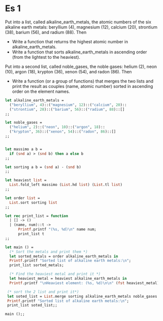 # Es 1
Put into a list, called alkaline_earth_metals, the atomic numbers of the six alkaline earth metals: beryllium (4), magnesium (12), calcium (20), strontium (38), barium (56), and radium (88). Then

+ Write a function that returns the highest atomic number in alkaline_earth_metals.
+ Write a function that sorts alkaline_earth_metals in ascending order (from the lightest to the heaviest).

Put into a second list, called noble_gases, the noble gases: helium (2), neon (10), argon (18), krypton (36), xenon (54), and radon (86). Then

+ Write a function (or a group of functions) that merges the two lists and print the result as couples (name, atomic number) sorted in ascending order on the element names.

```ml
let alkaline_earth_metals = 
  ("beryllium", 4)::("magnesium", 12)::("calcium", 20)::
  ("strontium", 28)::("barium", 56)::("radium", 88)::[]
;;

let noble_gases = 
  ("helium", 2)::("neon", 10)::("argon", 18)::
  ("krypton", 36)::("xenon", 54)::("radon", 86)::[]
;;


let massimo a b = 
  if (snd a) > (snd b) then a else b
;;

let sorting a b = (snd a) - (snd b)
;;

let heaviest list = 
  List.fold_left massimo (List.hd list) (List.tl list)
;;

let order list = 
  List.sort sorting list
;;

let rec print_list = function
  | [] -> ()
  | (name, num)::t -> 
      Printf.printf "(%s, %d)\n" name num;
      print_list t
;;

let main () =
  (* Sort the metals and print them *)
  let sorted_metals = order alkaline_earth_metals in
  Printf.printf "Sorted list of alkaline earth metals:\n";
  print_list sorted_metals;

  (* Find the heaviest metal and print it *)
  let heaviest_metal = heaviest alkaline_earth_metals in
  Printf.printf "\nHeaviest element: (%s, %d)\n\n" (fst heaviest_metal) (snd heaviest_metal);

 (* sort the 2 list and print it*)
 let soted_list = List.merge sorting alkaline_earth_metals noble_gases in
 Printf.printf "Sorted list of alkaline earth metals:\n";
 print_list soted_list;;

main ();;

```

